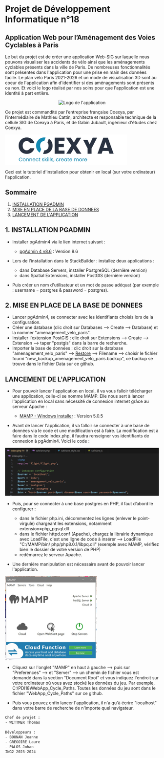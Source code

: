 # Projet de Développement Informatique n°18
## Application Web pour l’Aménagement des Voies Cyclables à Paris 

Le but du projet est de créer une application Web-SIG sur laquelle nous pouvons visualiser les accidents de vélo ainsi que les aménagements cyclables présents dans la ville de Paris. De nombreuses fonctionnalités sont présentes dans l'application pour une prise en main des données facile. Le plan vélo Paris 2021-2026 et un mode de visualisation 3D sont au coeur de l'application afin d'identifier si des aménagements sont présents ou non. Et voici le logo réalisé par nos soins pour que l'application est une identité à part entière.

<p align="center">
  <img src="assets/images/safelane_carre.png" width="100" height="auto" alt="Logo de l'application">
</p>

Ce projet est commandité par l’entreprise française Coexya, par l’intermédiaire de Mathieu Cattin, architecte et responsable technique de la cellule SIG de Coexya à Paris, et de Gabin Jubault, ingénieur d'études chez Coexya.

<img src="assets/images/Logo_Coexya.png" width=auto height="100" align="center" />

Ceci est le tutoriel d'installation pour obtenir en local (sur votre ordinateur) l'application.


## Sommaire
1. [INSTALLATION PGADMIN](#installation-pgadmin)
2. [MISE EN PLACE DE LA BASE DE DONNEES](#mise-en-place-des-donnees)
3. [LANCEMENT DE L'APPLICATION](#lancement-application)


## 1. INSTALLATION PGADMIN
- Installer pgAdmin4 via le lien internet suivant :
   * [pgAdmin 4 v8.6](https://www.pgadmin.org/download/pgadmin-4-windows/) : Version 8.6

- Lors de l'installation dans le StackBuilder : installez deux applications :
	- dans Database Servers, installer PostgreSQL (dernière version)
	- dans Spatial Extensions, installer PostGIS (dernière version)

- Puis créer un nom d'utilisateur et un mot de passe adéquat (par exemple : username = postgres & password = postgres).


## 2. MISE EN PLACE DE LA BASE DE DONNEES
- Lancer pgAdmin4, se connecter avec les identifiants choisis lors de la configuration.
- Créer une database (clic droit sur Databases --> Create --> Database) et la nommer "amenagement_velo_paris".
- Installer l'extension PostGIS : clic droit sur Extensions --> Create --> Extension --> taper "postgis" dans la barre de recherche.
- Importer la base de données : clic droit sur la database "amenagement_velo_paris" --> [Restore](#restore) --> Filename --> choisir le fichier fourni "new_backup_amenagement_velo_paris.backup", ce backup se trouve dans le fichier Data sur ce github.


## LANCEMENT DE L'APPLICATION
- Pour pouvoir lancer l'application en local, il va vous falloir télécharger une application, celle-ci se nomme MAMP. Elle nous sert à lancer l'application en local sans nécessité de connexion internet grâce au serveur Apache :
   * [MAMP - Windows Installer](https://www.mamp.info/en/downloads/) : Version 5.0.5

- Avant de lancer l'application, il va falloir se connecter à une base de données via le code et une modification est à faire. La modification est à faire dans le code index.php, il faudra renseigner vos identifiants de connexion à pgAdmin4. Voici le code :

![](assets/images/index_bdd.png)

- Puis, pour se connecter à une base postgres en PHP, il faut d’abord le configurer :
   - dans le fichier php.ini, décommentez les lignes (enlever le point-virgule) chargeant les extensions, notamment extension=php_pgsql.dll
   - dans le fichier httpd.conf (Apache), chargez la librairie dynamique avec LoadFile, c'est une ligne de code à insérer --> LoadFile "C:/MAMP/bin/ php/php8.0.1/libpq.dll" (exemple avec MAMP, vérifiez bien le dossier de votre version de PHP)
   - redémarrez le serveur Apache.

- Une dernière manipulation est nécessaire avant de pouvoir lancer l'application.

![](assets/images/mamp.jpg) 

- Cliquez sur l'onglet "MAMP" en haut à gauche --> puis sur "Preferences" --> et "Server" --> un chemin de fichier vous est demandé dans la section "Document Root" et vous indiquez l'endroit sur votre ordinateur où vous avez stocké les données du jeu. Par exemple, C:\PDI18\WebApp_Cycle_Paths. Toutes les données du jeu sont dans le fichier "WebApp_Cycle_Paths" sur ce github.

- Puis vous pouvez enfin lancer l'application, il n'a qu'à écrire "localhost" dans votre barre de recherche de n'importe quel navigateur.

```
Chef de projet :
- WITTMER Thomas

Développeurs :
- BOUNAN Jeanne
- GREGOIRE Laure
- PALOS Johan
ING2 2023-2024
```

